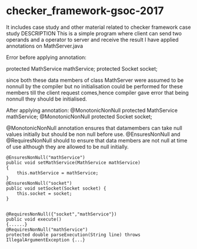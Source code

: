 # checker_framework-gsoc-2017
It includes case study and other material related to checker framework case study
DESCRIPTION
This is a simple program where client can send two operands and a operator to server and receive the result
I have applied annotations on MathServer.java


Error before applying annotation:

   protected MathService mathService; 
   protected Socket socket;
   
since both these data members of class MathServer  were assumed to be nonnull by the compiler but no initialisation could be performed for these members till the client request comes,hence compiler gave error that being nonnull they should be initialised.

After applying annotation:
   @MonotonicNonNull 
   protected MathService mathService;
   @MonotonicNonNull 
   protected Socket socket;
   
 @MonotonicNonNull annotation ensures that datamembers  can take null values initially but should be non null before use.
 @EnsuresNonNull and @RequiresNonNull should to ensure that data members are not null at time of use although they are allowed to
 be null initially.
 
 
    @EnsuresNonNull("mathService")
    public void setMathService(MathService mathService) 
    {
        this.mathService = mathService;
    }
    @EnsuresNonNull("socket")
    public void setSocket(Socket socket) {
        this.socket = socket;
    }
    
    
    @RequiresNonNull({"socket","mathService"})
    public void execute() 
    {......}
    @RequiresNonNull("mathService")
    protected double parseExecution(String line) throws IllegalArgumentException {...}
